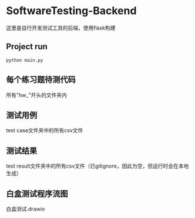 # SoftwareTesting-Backend
这里是自行开发测试工具的后端，使用flask构建

## Project run
```
python main.py
```

## 每个练习题待测代码
所有"hw_"开头的文件夹内

## 测试用例
test case文件夹中的所有csv文件

## 测试结果
test result文件夹中的所有csv文件（已gitignore，因此为空，但运行时会在本地生成）

## 白盒测试程序流图
白盒测试.drawio